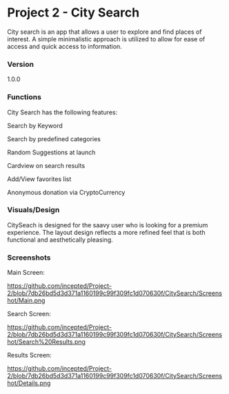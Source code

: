 # Project 2 - City Search

City search is an app that allows a user to explore and find places of interest.  A simple minimalistic approach is utilized to allow for ease of access and quick access to information.

### Version
1.0.0

### Functions
City Search has the following features:

Search by Keyword

Search by predefined categories

Random Suggestions at launch

Cardview on search results

Add/View favorites list

Anonymous donation via CryptoCurrency

### Visuals/Design
CitySeach is designed for the saavy user who is looking for a premium experience.  The layout design reflects a more refined feel that is both functional and aesthetically pleasing.

### Screenshots ###
Main Screen:

https://github.com/incepted/Project-2/blob/7db26bd5d3d371a1160199c99f309fc1d070630f/CitySearch/Screenshot/Main.png

Search Screen:

https://github.com/incepted/Project-2/blob/7db26bd5d3d371a1160199c99f309fc1d070630f/CitySearch/Screenshot/Search%20Results.png

Results Screen:

https://github.com/incepted/Project-2/blob/7db26bd5d3d371a1160199c99f309fc1d070630f/CitySearch/Screenshot/Details.png